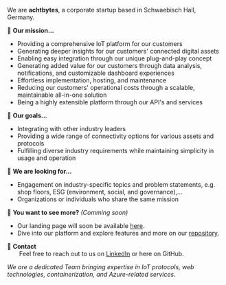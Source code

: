 
We are **achtbytes**, a corporate startup based in Schwaebisch Hall, Germany.

:dart: **Our mission...**
- Providing a comprehensive IoT platform for our customers
- Generating deeper insights for our customers' connected digital assets
- Enabling easy integration through our unique plug-and-play concept
- Generating added value for our customers through data analysis, notifications, and customizable dashboard experiences
- Effortless implementation, hosting, and maintenance
- Reducing our customers' operational costs through a scalable, maintainable all-in-one solution
- Being a highly extensible platform through our API's and services

:seedling: **Our goals...**
- Integrating with other industry leaders
- Providing a wide range of connectivity options for various assets and protocols
- Fulfilling diverse industry requirements while maintaining simplicity in usage and operation

:eyes: **We are looking for...**
- Engagement on industry-specific topics and problem statements, e.g. shop floors, ESG (environment, social, and governance),...
- Organizations or individuals who share the same mission

:rocket: **You want to see more?** *(Comming soon)*<br>
- Our landing page will soon be available [here](https://achtbytes.com).<br>
- Dive into our platform and explore features and more on our [repository](https://github.com/achtbytes).

:incoming_envelope: **Contact**<br>
&emsp;&emsp;Feel free to reach out to us on [LinkedIn](https://linkedin.com/company/achtbytes/about) or here on GitHub.

*We are a dedicated Team bringing expertise in IoT protocols, web technologies, containerization, and Azure-related services.*
